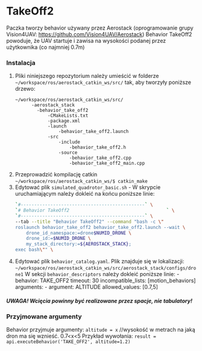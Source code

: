 # TakeOff2
Paczka tworzy behavior używany przez Aerostack (oprogramowanie grupy Vision4UAV: https://github.com/Vision4UAV/Aerostack)
Behavior TakeOff2 powoduje, że UAV startuje i zawisa na wysokości podanej przez użytkownika (co najmniej 0.7m)
### Instalacja ###
1. Pliki niniejszego repozytorium należy umieścić w folderze 
    `~/workspace/ros/aerostack_catkin_ws/src/`
    tak, aby tworzyły poniższe drzewo:
    ```
    ~/workspace/ros/aerostack_catkin_ws/src/
    	  -aerostack_stack
    		-behavior_take_off2
    			-CMakeLists.txt
    			-package.xml
    			-launch
    				-behavior_take_off2.launch
    			-src
    				-include
    					-behavior_take_off2.h
    				-source
    					-behavior_take_off2.cpp
    					-behavior_take_off2_main.cpp
    ```
2. Przeprowadzić kompilację catkin `~/workspace/ros/aerostack_catkin_ws/$ catkin_make`
3. Edytować plik `simulated_quadrotor_basic.sh` - W skrypcie uruchamiającym należy dokleić na końcu poniższe linie:
    ```bash
	`#----------------------------------------------` \
	`# Behavior TakeOff2                                    ` \
	`#----------------------------------------------` \
	--tab --title "Behavior TakeOff2" --command "bash -c \"
	roslaunch behavior_take_off2 behavior_take_off2.launch --wait \
		drone_id_namespace:=drone$NUMID_DRONE \
		drone_id:=$NUMID_DRONE \
		my_stack_directory:=${AEROSTACK_STACK};
	exec bash\"" \
	```
4. Edytować plik `behavior_catalog.yaml`. Plik znajduje się w lokalizacji: `~/workspace/ros/aerostack_catkin_ws/src/aerostack_stack/configs/drone1` 
    W sekcji `behavior_descriptors` należy dokleić poniższe linie:
		- behavior: TAKE_OFF2
				timeout: 30
				incompatible_lists: [motion_behaviors]
				arguments:
				  - argument: ALTITUDE
					allowed_values: [0.7,5]
##### UWAGA! Wcięcia powinny być realizowane przez spacje, nie tabulatory!

### Przyjmowane argumenty ###
Behavior przyjmuje argumenty:
`altitude = x` //wysokość w metrach na jaką dron ma się wznieść. 0.7<x<5
Przykład wywołania:
`result = api.executeBehavior('TAKE_OFF2', altitude=1.2)`
